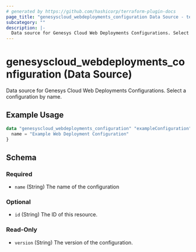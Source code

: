 ```yaml
---
# generated by https://github.com/hashicorp/terraform-plugin-docs
page_title: "genesyscloud_webdeployments_configuration Data Source - terraform-provider-genesyscloud"
subcategory: ""
description: |-
  Data source for Genesys Cloud Web Deployments Configurations. Select a configuration by name.
---
```


# genesyscloud_webdeployments_configuration (Data Source)

Data source for Genesys Cloud Web Deployments Configurations. Select a configuration by name.

## Example Usage

```terraform
data "genesyscloud_webdeployments_configuration" "exampleConfiguration" {
  name = "Example Web Deployment Configuration"
}
```

<!-- schema generated by tfplugindocs -->
## Schema

### Required

- `name` (String) The name of the configuration

### Optional

- `id` (String) The ID of this resource.

### Read-Only

- `version` (String) The version of the configuration.


